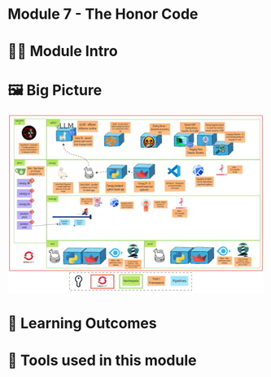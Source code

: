 # Module 7 - The Honor Code

> 

# 🧑‍🍳 Module Intro


# 🖼️ Big Picture
![big-picture-guardrails.jpg](images/big-picture-guardrails.jpg)

# 🔮 Learning Outcomes


# 🔨 Tools used in this module

<!-- 
---

- System Prompt: do not bla bla
- limiting the context
- regex
- prompt injection
- HAP
- language detector
- self evaluation [custom policy]
- (mention) semantic router
- semantic distance between last 2 
- fine tuning the detectors + Human In the Loop
- performance vs safety
- zero trust bla bla
- if you trigger a detector 5 times in a row, you are blocked.
-  -->